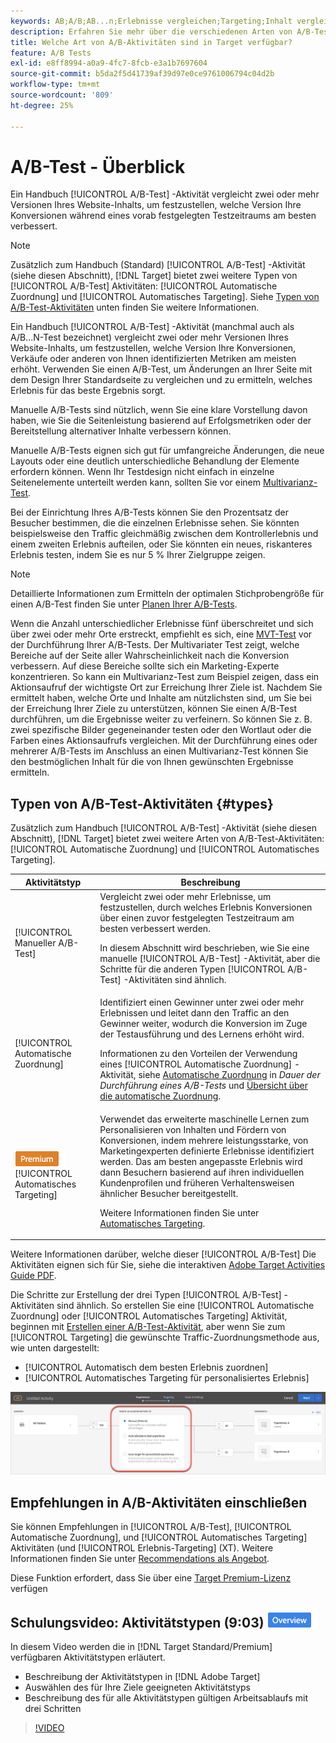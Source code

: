```yaml
---
keywords: AB;A/B;AB...n;Erlebnisse vergleichen;Targeting;Inhalt vergleichen;automatisches Targeting;automatische Zuordnung
description: Erfahren Sie mehr über die verschiedenen Arten von A/B-Test-Aktivitäten in Adobe. [!DNL Target] - Manuell, Automatische Zuordnung und Automatisches Targeting. Wählen Sie den, der für Sie geeignet ist.
title: Welche Art von A/B-Aktivitäten sind in Target verfügbar?
feature: A/B Tests
exl-id: e8ff8994-a0a9-4fc7-8fcb-e3a1b7697604
source-git-commit: b5da2f5d41739af39d97e0ce9761006794c04d2b
workflow-type: tm+mt
source-wordcount: '809'
ht-degree: 25%

---
```


# A/B-Test - Überblick

Ein Handbuch [!UICONTROL A/B-Test] -Aktivität vergleicht zwei oder mehr Versionen Ihres Website-Inhalts, um festzustellen, welche Version Ihre Konversionen während eines vorab festgelegten Testzeitraums am besten verbessert.

>[!NOTE]
>
>Zusätzlich zum Handbuch (Standard) [!UICONTROL A/B-Test] -Aktivität (siehe diesen Abschnitt), [!DNL Target] bietet zwei weitere Typen von [!UICONTROL A/B-Test] Aktivitäten: [!UICONTROL Automatische Zuordnung] und [!UICONTROL Automatisches Targeting]. Siehe [Typen von A/B-Test-Aktivitäten](#types) unten finden Sie weitere Informationen.

Ein Handbuch [!UICONTROL A/B-Test] -Aktivität (manchmal auch als A/B...N-Test bezeichnet) vergleicht zwei oder mehr Versionen Ihres Website-Inhalts, um festzustellen, welche Version Ihre Konversionen, Verkäufe oder anderen von Ihnen identifizierten Metriken am meisten erhöht. Verwenden Sie einen A/B-Test, um Änderungen an Ihrer Seite mit dem Design Ihrer Standardseite zu vergleichen und zu ermitteln, welches Erlebnis für das beste Ergebnis sorgt.

Manuelle A/B-Tests sind nützlich, wenn Sie eine klare Vorstellung davon haben, wie Sie die Seitenleistung basierend auf Erfolgsmetriken oder der Bereitstellung alternativer Inhalte verbessern können.

Manuelle A/B-Tests eignen sich gut für umfangreiche Änderungen, die neue Layouts oder eine deutlich unterschiedliche Behandlung der Elemente erfordern können. Wenn Ihr Testdesign nicht einfach in einzelne Seitenelemente unterteilt werden kann, sollten Sie vor einem [Multivarianz-Test](/help/main/c-activities/c-multivariate-testing/multivariate-testing.md).

Bei der Einrichtung Ihres A/B-Tests können Sie den Prozentsatz der Besucher bestimmen, die die einzelnen Erlebnisse sehen. Sie könnten beispielsweise den Traffic gleichmäßig zwischen dem Kontrollerlebnis und einem zweiten Erlebnis aufteilen, oder Sie könnten ein neues, riskanteres Erlebnis testen, indem Sie es nur 5 % Ihrer Zielgruppe zeigen.

>[!NOTE]
>
>Detaillierte Informationen zum Ermitteln der optimalen Stichprobengröße für einen A/B-Test finden Sie unter [Planen Ihrer A/B-Tests](/help/main/c-activities/t-test-ab/sample-size-determination.md).

Wenn die Anzahl unterschiedlicher Erlebnisse fünf überschreitet und sich über zwei oder mehr Orte erstreckt, empfiehlt es sich, eine [MVT-Test](/help/main/c-activities/c-multivariate-testing/multivariate-testing.md) vor der Durchführung Ihrer A/B-Tests. Der Multivariater Test zeigt, welche Bereiche auf der Seite aller Wahrscheinlichkeit nach die Konversion verbessern. Auf diese Bereiche sollte sich ein Marketing-Experte konzentrieren. So kann ein Multivarianz-Test zum Beispiel zeigen, dass ein Aktionsaufruf der wichtigste Ort zur Erreichung Ihrer Ziele ist. Nachdem Sie ermittelt haben, welche Orte und Inhalte am nützlichsten sind, um Sie bei der Erreichung Ihrer Ziele zu unterstützen, können Sie einen A/B-Test durchführen, um die Ergebnisse weiter zu verfeinern. So können Sie z. B. zwei spezifische Bilder gegeneinander testen oder den Wortlaut oder die Farben eines Aktionsaufrufs vergleichen. Mit der Durchführung eines oder mehrerer A/B-Tests im Anschluss an einen Multivarianz-Test können Sie den bestmöglichen Inhalt für die von Ihnen gewünschten Ergebnisse ermitteln.

## Typen von A/B-Test-Aktivitäten {#types}

Zusätzlich zum Handbuch [!UICONTROL A/B-Test] -Aktivität (siehe diesen Abschnitt), [!DNL Target] bietet zwei weitere Arten von A/B-Test-Aktivitäten: [!UICONTROL Automatische Zuordnung] und [!UICONTROL Automatisches Targeting].

| Aktivitätstyp | Beschreibung |
| --- | --- |
| [!UICONTROL Manueller A/B-Test] | Vergleicht zwei oder mehr Erlebnisse, um festzustellen, durch welches Erlebnis Konversionen über einen zuvor festgelegten Testzeitraum am besten verbessert werden.<P>In diesem Abschnitt wird beschrieben, wie Sie eine manuelle [!UICONTROL A/B-Test] -Aktivität, aber die Schritte für die anderen Typen [!UICONTROL A/B-Test] -Aktivitäten sind ähnlich. |
| [!UICONTROL Automatische Zuordnung] | Identifiziert einen Gewinner unter zwei oder mehr Erlebnissen und leitet dann den Traffic an den Gewinner weiter, wodurch die Konversion im Zuge der Testausführung und des Lernens erhöht wird.<P>Informationen zu den Vorteilen der Verwendung eines [!UICONTROL Automatische Zuordnung] -Aktivität, siehe [Automatische Zuordnung](/help/main/c-activities/t-test-ab/sample-size-determination.md#auto-allocate) in *Dauer der Durchführung eines A/B-Tests* und [Übersicht über die automatische Zuordnung](/help/main/c-activities/automated-traffic-allocation/automated-traffic-allocation.md). |
| ![Premium-Zeichen](/help/main/assets/premium.png) [!UICONTROL Automatisches Targeting] | Verwendet das erweiterte maschinelle Lernen zum Personalisieren von Inhalten und Fördern von Konversionen, indem mehrere leistungsstarke, von Marketingexperten definierte Erlebnisse identifiziert werden. Das am besten angepasste Erlebnis wird dann Besuchern basierend auf ihren individuellen Kundenprofilen und früheren Verhaltensweisen ähnlicher Besucher bereitgestellt.<P>Weitere Informationen finden Sie unter [Automatisches Targeting](/help/main/c-activities/auto-target/auto-target-to-optimize.md). |

Weitere Informationen darüber, welche dieser [!UICONTROL A/B-Test] Die Aktivitäten eignen sich für Sie, siehe die interaktiven [Adobe Target Activities Guide PDF](/help/main/c-activities/target-activities-guide.md).

Die Schritte zur Erstellung der drei Typen [!UICONTROL A/B-Test] -Aktivitäten sind ähnlich. So erstellen Sie eine [!UICONTROL Automatische Zuordnung] oder [!UICONTROL Automatisches Targeting] Aktivität, beginnen mit [Erstellen einer A/B-Test-Aktivität](/help/main/c-activities/t-test-ab/t-test-create-ab/test-create-ab.md), aber wenn Sie zum [!UICONTROL Targeting] die gewünschte Traffic-Zuordnungsmethode aus, wie unten dargestellt:

* [!UICONTROL Automatisch dem besten Erlebnis zuordnen]
* [!UICONTROL Automatisches Targeting für personalisiertes Erlebnis]

![Einstellungen für die Traffic-Zuordnungsmethode](/help/main/c-activities/t-test-ab/t-test-create-ab/assets/traffic-allocation-method.png)

## Empfehlungen in A/B-Aktivitäten einschließen

Sie können Empfehlungen in [!UICONTROL A/B-Test], [!UICONTROL Automatische Zuordnung], und [!UICONTROL Automatisches Targeting] Aktivitäten (und [!UICONTROL Erlebnis-Targeting] (XT). Weitere Informationen finden Sie unter [Recommendations als Angebot](/help/main/c-recommendations/recommendations-as-an-offer.md).

Diese Funktion erfordert, dass Sie über eine [Target Premium-Lizenz](/help/main/c-intro/intro.md#premium) verfügen

## Schulungsvideo: Aktivitätstypen (9:03) ![Übersichts-Badge](/help/main/assets/overview.png)

In diesem Video werden die in [!DNL Target Standard/Premium] verfügbaren Aktivitätstypen erläutert.

* Beschreibung der Aktivitätstypen in [!DNL Adobe Target]
* Auswählen des für Ihre Ziele geeigneten Aktivitätstyps
* Beschreibung des für alle Aktivitätstypen gültigen Arbeitsablaufs mit drei Schritten

>[!VIDEO](https://video.tv.adobe.com/v/17386)
